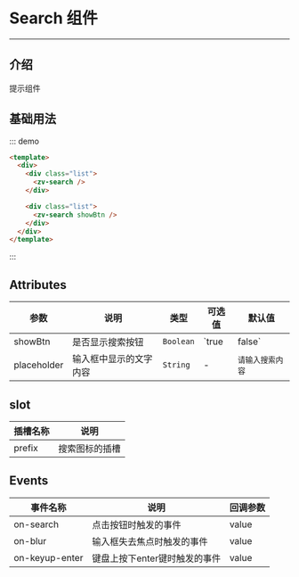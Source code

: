# Search 组件

<!-- {.md} -->

---

<!-- {.md} -->

## 介绍

<!-- {.md} -->

提示组件

<!-- {.md} -->

## 基础用法

<!-- {.md} -->
<search-demo></search-demo>

::: demo

```html
<template>
  <div>
    <div class="list">
      <zv-search />
    </div>

    <div class="list">
      <zv-search showBtn />
    </div>
  </div>
</template>
```
:::

## Attributes

<!-- {.md} -->

| 参数      | 说明                                   | 类型     | 可选值 | 默认值    |
| --------- | -------------------------------------- | -------- | ------ | --------- |
| showBtn      | 是否显示搜索按钮                                 | `Boolean` | `true | false`      | `false`         |
| placeholder      | 输入框中显示的文字内容                                 | `String` | -      | `请输入搜索内容`         |

## slot

<!-- {.md} -->

| 插槽名称      | 说明                                   |
| --------- | -------------------------------------- |
| prefix  | 搜索图标的插槽                                 | 

## Events

<!-- {.md} -->

| 事件名称      | 说明                                   | 回调参数   |
| --------- | -------------------------------------- |--------- |
| on-search  | 点击按钮时触发的事件                                 | value |
| on-blur  | 输入框失去焦点时触发的事件                                 | value |
| on-keyup-enter  | 键盘上按下enter键时触发的事件                                 | value |